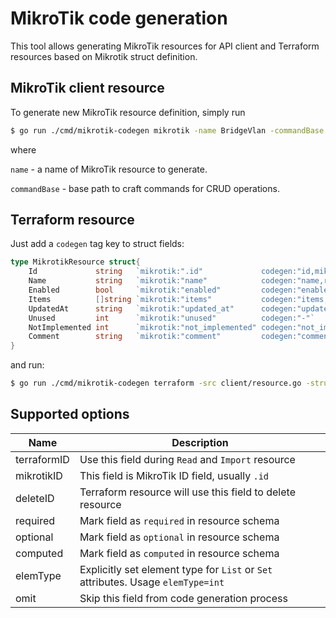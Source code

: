 MikroTik code generation
========================

This tool allows generating MikroTik resources for API client and Terraform resources based on Mikrotik struct definition.

## MikroTik client resource
To generate new MikroTik resource definition, simply run
```sh
$ go run ./cmd/mikrotik-codegen mikrotik -name BridgeVlan -commandBase "/interface/bridge/vlan"
```
where

`name` - a name of MikroTik resource to generate.

`commandBase` - base path to craft commands for CRUD operations.

## Terraform resource
Just add a `codegen` tag key to struct fields:
```go
type MikrotikResource struct{
	Id             string   `mikrotik:".id"             codegen:"id,mikrotikID,deleteID"`
	Name           string   `mikrotik:"name"            codegen:"name,required,terraformID"`
	Enabled        bool     `mikrotik:"enabled"         codegen:"enabled"`
	Items          []string `mikrotik:"items"           codegen:"items,elemType=string"`
	UpdatedAt      string   `mikrotik:"updated_at"      codegen:"updated_at,computed"`
	Unused         int      `mikrotik:"unused"          codegen:"-"`
	NotImplemented int      `mikrotik:"not_implemented" codegen:"not_implemented,omit"`
	Comment        string   `mikrotik:"comment"         codegen:"comment"`
}
```

and run:
```sh
$ go run ./cmd/mikrotik-codegen terraform -src client/resource.go -struct MikrotikResource > mikrotik/resource_new.go
```


## Supported options

|Name|Description|
|-|-|
|terraformID|Use this field during `Read` and `Import` resource|
|mikrotikID|This field is MikroTik ID field, usually `.id`|
|deleteID|Terraform resource will use this field to delete resource|
|required|Mark field as `required` in resource schema|
|optional|Mark field as `optional` in resource schema|
|computed|Mark field as `computed` in resource schema|
|elemType|Explicitly set element type for `List` or `Set` attributes. Usage `elemType=int`|
|omit|Skip this field from code generation process|
